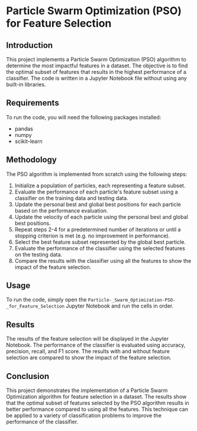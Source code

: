 # Particle Swarm Optimization (PSO) for Feature Selection

## Introduction

This project implements a Particle Swarm Optimization (PSO) algorithm to determine the most impactful features in a dataset. The objective is to find the optimal subset of features that results in the highest performance of a classifier. The code is written in a Jupyter Notebook file without using any built-in libraries.

## Requirements

To run the code, you will need the following packages installed:
- pandas
- numpy
- scikit-learn

## Methodology

The PSO algorithm is implemented from scratch using the following steps:

1. Initialize a population of particles, each representing a feature subset.
2. Evaluate the performance of each particle's feature subset using a classifier on the training data and testing data.
3. Update the personal best and global best positions for each particle based on the performance evaluation.
4. Update the velocity of each particle using the personal best and global best positions.
5. Repeat steps 2-4 for a predetermined number of iterations or until a stopping criterion is met (e.g. no improvement in performance).
6. Select the best feature subset represented by the global best particle.
7. Evaluate the performance of the classifier using the selected features on the testing data.
8. Compare the results with the classifier using all the features to show the impact of the feature selection.

## Usage

To run the code, simply open the `Particle-_Swarm_Optimization-PSO-_for_Feature_Selection` Jupyter Notebook and run the cells in order.

## Results

The results of the feature selection will be displayed in the Jupyter Notebook. The performance of the classifier is evaluated using accuracy, precision, recall, and F1 score. The results with and without feature selection are compared to show the impact of the feature selection.

## Conclusion

This project demonstrates the implementation of a Particle Swarm Optimization algorithm for feature selection in a dataset. The results show that the optimal subset of features selected by the PSO algorithm results in better performance compared to using all the features. This technique can be applied to a variety of classification problems to improve the performance of the classifier.
